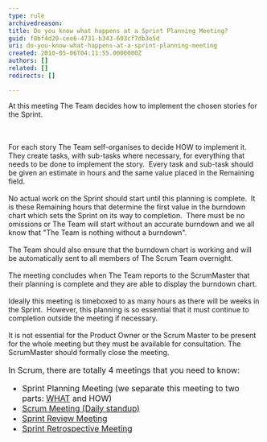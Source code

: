 ```yaml
---
type: rule
archivedreason: 
title: Do you know what happens at a Sprint Planning Meeting?
guid: f0bf4d20-cee6-4731-b343-603cf7db3e5d
uri: do-you-know-what-happens-at-a-sprint-planning-meeting
created: 2010-05-06T04:11:55.0000000Z
authors: []
related: []
redirects: []

---
```



At this meeting The Team decides how to implement the chosen stories for the Sprint. 

<br><excerpt class='endintro'></excerpt><br>
For each story The Team self-organises to decide HOW to implement it.&#160; They create tasks, with sub-tasks where necessary, for everything that needs to be done to implement the story.&#160; Every task and sub-task&#160;should be given an estimate&#160;in hours and the same value placed in the Remaining field.<br>
<br>
No actual work on the Sprint should start until this planning is complete.&#160; It is these Remaining hours that determine the first value in the burndown chart which sets the Sprint on its way to completion.&#160; There must be no omissions or The Team will start without an accurate burndown and we all know that &quot;The Team is nothing without a burndown&quot;.<br>
<br>
The Team should also ensure that the burndown chart is working and will be automatically sent to all members of The Scrum Team&#160;overnight.&#160; <br>
<br>
The meeting concludes when The Team reports to the ScrumMaster that their planning is complete and they are able to display the burndown chart.<br>
<br>
Ideally this meeting is timeboxed to as many hours as there will be weeks in the Sprint.&#160; However, this planning is so essential that it must continue to completion outside the meeting if necessary. <br>
<br>
It is not essential for the Product Owner or the Scrum Master to be present for the whole meeting but they must be available for consultation. The ScrumMaster should formally close the meeting.&#160;<br>
<br>
<font class="ms-rteCustom-GreyBox" size="+0">In Scrum, there are totally 4 meetings that you need to know&#58; 
<ul>
    <li>Sprint Planning Meeting (we separate this meeting to two parts&#58; <a href="/Standards/Management/RulesToBetterScrumUsingTFS/Pages/SprintPlanning(WHAT)Meeting.aspx" title="Sprint Planning (WHAT) Meeting">WHAT</a> and HOW) </li>
    <li><a href="/Standards/Management/RulesToBetterScrumUsingTFS/Pages/UpdateTasks.aspx" title="Update tasks before Daily Scrum Meeting">Scrum Meeting (Daily standup)</a> </li>
    <li><a href="/Standards/Management/RulesToBetterScrumUsingTFS/Pages/SprintReviewMeeting.aspx" title="Sprint Review Meeting">Sprint Review Meeting</a> </li>
    <li><a href="/Standards/Management/RulesToBetterScrumUsingTFS/Pages/RetrospectiveMeeting.aspx" title="Retrospective Meeting">Sprint Retrospective Meeting</a> </li>
</ul>
</font>


